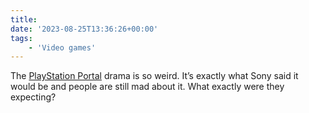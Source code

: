 ```yaml
---
title:
date: '2023-08-25T13:36:26+00:00'
tags:
    - 'Video games'
---
```


The [PlayStation Portal](https://www.playstation.com/en-us/accessories/playstation-portal-remote-player/) drama is so weird. It’s exactly what Sony said it would be and people are still mad about it. What exactly were they expecting?